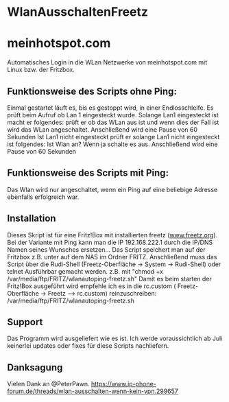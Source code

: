 # WlanAusschaltenFreetz
# meinhotspot.com
Automatisches Login in die WLan Netzwerke von meinhotspot.com mit Linux bzw. der Fritzbox.

## Funktionsweise des Scripts ohne Ping:
Einmal gestartet läuft es, bis es gestoppt wird, in einer Endlosschleife. 
Es prüft beim Aufruf ob Lan 1 eingesteckt wurde.
Solange Lan1 eingesteckt ist macht er folgendes:
prüft er ob das WLan aus ist und wenn dies der Fall ist wird das WLan angeschaltet.
Anschließend wird eine Pause von 60 Sekunden
Ist Lan1 nicht eingesteckt prüft er solange Lan1 nicht eingesteckt ist folgendes:
Ist Wlan an? Wenn ja schalte es aus.
Anschließend wird eine Pause von 60 Sekunden

## Funktionsweise des Scripts mit Ping:
Das Wlan wird nur angeschaltet, wenn ein Ping auf eine beliebige Adresse ebenfalls erfolgreich war.

## Installation
Dieses Skript ist für eine Fritz!Box mit installierten freetz (www.freetz.org).
Bei der Variante mit Ping kann man die IP 192.168.222.1 durch die IP/DNS Namen seines Wunsches ersetzen...
Das Script speichert  man auf der Fritzbox z.B. unter auf dem NAS im Ordner FRITZ. 
Anschließend muss das Script über die Rudi-Shell (Freetz-Oberfläche -> System -> Rudi-Shell) oder telnet Ausführbar gemacht werden.
z.B. mit "chmod +x /var/media/ftp/FRITZ/wlanautoping-freetz.sh"
Damit es beim starten der Fritz!Box ausgeführt wird empfehle ich es in die rc.custom ( Freetz-Oberfläche -> Freetz –> rc.custom) reinzuschreiben: 
/var/media/ftp/FRITZ/wlanautoping-freetz.sh

## Support
Das Programm wird ausgeliefert wie es ist.
Ich werde voraussichtlich ab Juli keinerlei updates oder fixes für diese Scripts nachliefern.

## Danksagung
Vielen Dank an @PeterPawn.
https://www.ip-phone-forum.de/threads/wlan-ausschalten-wenn-kein-vpn.299657

